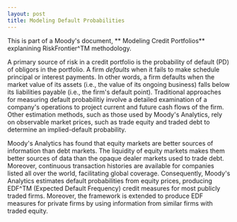 ```yaml
---
layout: post
title: Modeling Default Probabilities
---
```


This is part of a Moody's document, ** Modeling Credit Portfolios** explanining RiskFrontier^TM methodology.

A primary source of risk in a credit portfolio is the probability of default (PD) of obligors in the portfolio. A firm *defaults* when it fails to make schedule principal or interest payments. In other words, a firm defaults when the market value of its assets (i.e., the value of its ongoing business) falls below its liabilities payable (i.e., the firm's default point). Traditional approaches for measuring default probabilitiy involve a detailed examination of a company's operations to project current and future cash flows of the firm. Other estimation methods, such as those used by Moody's Analytics, rely on observable market prices, such as trade equity and traded debt to determine an implied-default probability.

Moody's Analytics has found that equity markets are better sources of information than debt markets. The liquidity of equity markets makes them better sources of data than the opaque dealer markets used to trade debt. Moreover, continuous transaction histories are available for companies listed all over the world, facilitating global coverage. Consequently, Moody's Analytics estimates default probabilities from equity prices, producing EDF^TM (Expected Default Frequency) credit measures for most publicly traded firms. Moreover, the framework is extended to produce EDF measures for private firms by using information from similar firms with traded equity.
